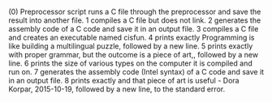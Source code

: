(0) Preprocessor script runs a C file through the preprocessor and save the result into another file.
 1 compiles a C file but does not link.
2 generates the assembly code of a C code and save it in an output file.
3 compiles a C file and creates an executable named cisfun.
4 prints exactly Programming is like building a multilingual puzzle, followed by a new line.
5 prints exactly with proper grammar, but the outcome is a piece of art,, followed by a new line.
6 prints the size of various types on the computer it is compiled and run on.
7 generates the assembly code (Intel syntax) of a C code and save it in an output file.
8 prints exactly and that piece of art is useful - Dora Korpar, 2015-10-19, followed by a new line, to the standard error.
